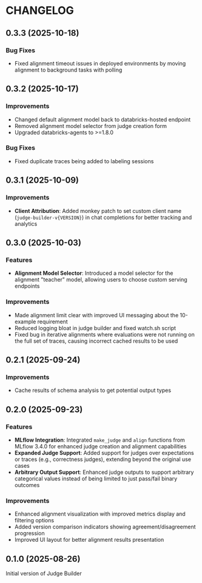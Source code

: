 # CHANGELOG

## 0.3.3 (2025-10-18)

### Bug Fixes

- Fixed alignment timeout issues in deployed environments by moving alignment to background tasks with polling

## 0.3.2 (2025-10-17)

### Improvements

- Changed default alignment model back to databricks-hosted endpoint
- Removed alignment model selector from judge creation form
- Upgraded databricks-agents to >=1.8.0

### Bug Fixes

- Fixed duplicate traces being added to labeling sessions

## 0.3.1 (2025-10-09)

### Improvements

- **Client Attribution**: Added monkey patch to set custom client name (`judge-builder-v{VERSION}`) in chat completions for better tracking and analytics

## 0.3.0 (2025-10-03)

### Features

- **Alignment Model Selector**: Introduced a model selector for the alignment "teacher" model, allowing users to choose custom serving endpoints

### Improvements

- Made alignment limit clear with improved UI messaging about the 10-example requirement
- Reduced logging bloat in judge builder and fixed watch.sh script
- Fixed bug in iterative alignments where evaluations were not running on the full set of traces, causing incorrect cached results to be used

## 0.2.1 (2025-09-24)

### Improvements

- Cache results of schema analysis to get potential output types

## 0.2.0 (2025-09-23)

### Features

- **MLflow Integration**: Integrated `make_judge` and `align` functions from MLflow 3.4.0 for enhanced judge creation and alignment capabilities
- **Expanded Judge Support**: Added support for judges over expectations or traces (e.g., correctness judges), extending beyond the original use cases
- **Arbitrary Output Support**: Enhanced judge outputs to support arbitrary categorical values instead of being limited to just pass/fail binary outcomes

### Improvements

- Enhanced alignment visualization with improved metrics display and filtering options
- Added version comparison indicators showing agreement/disagreement progression
- Improved UI layout for better alignment results presentation

## 0.1.0 (2025-08-26)

Initial version of Judge Builder
